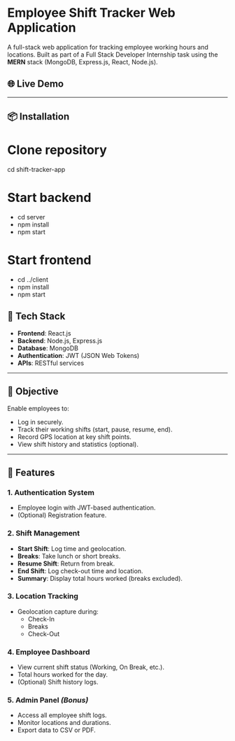 # Employee Shift Tracker Web Application

A full-stack web application for tracking employee working hours and locations. Built as part of a Full Stack Developer Internship task using the **MERN** stack (MongoDB, Express.js, React, Node.js).

## 🌐 Live Demo


---

## 📦 Installation


# Clone repository
cd shift-tracker-app

# Start backend
- cd server
- npm install
- npm start

# Start frontend
- cd ../client
- npm install
- npm start


## 🚀 Tech Stack

- **Frontend**: React.js
- **Backend**: Node.js, Express.js
- **Database**: MongoDB
- **Authentication**: JWT (JSON Web Tokens)
- **APIs**: RESTful services

---

## 🎯 Objective

Enable employees to:

- Log in securely.
- Track their working shifts (start, pause, resume, end).
- Record GPS location at key shift points.
- View shift history and statistics (optional).

---

## 🔑 Features

### 1. Authentication System
- Employee login with JWT-based authentication.
- (Optional) Registration feature.

### 2. Shift Management
- **Start Shift**: Log time and geolocation.
- **Breaks**: Take lunch or short breaks.
- **Resume Shift**: Return from break.
- **End Shift**: Log check-out time and location.
- **Summary**: Display total hours worked (breaks excluded).

### 3. Location Tracking
- Geolocation capture during:
  - Check-In
  - Breaks
  - Check-Out

### 4. Employee Dashboard
- View current shift status (Working, On Break, etc.).
- Total hours worked for the day.
- (Optional) Shift history logs.

### 5. Admin Panel *(Bonus)*
- Access all employee shift logs.
- Monitor locations and durations.
- Export data to CSV or PDF.




